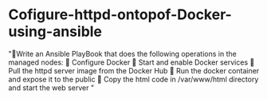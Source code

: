 # Cofigure-httpd-ontopof-Docker-using-ansible

"🔰Write an Ansible PlayBook that does the 
following operations in the managed nodes:
🔹 Configure Docker
🔹 Start and enable Docker services
🔹 Pull the httpd server image from the Docker Hub
🔹 Run the docker container and expose it to the public
🔹 Copy the html code in /var/www/html directory
and start the web server
"
